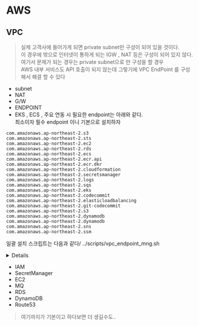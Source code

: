 # AWS

## VPC
>
> 실제 고객사에 들어가게 되면 private subnet만 구성이 되어 있을 것이다. \
> 이 경우에 밖으로 인터넷이 통하게 되는 IGW , NAT 등은 구성이 되어 있지 않다. \
> 여기서 문제가 되는 경우는 private subnet으로 만 구성을 할 경우 \
> AWS 내부 서비스도 API 호출이 되지 않는데 그렇기에 VPC EndPoint 를 구성 해서 해결 할 수 있다

- subnet
- NAT
- G/W
- ENDPOINT
- EKS , ECS , 주요 연동 시 필요한 endpoint는 아래와 같다.\
  최소이자 필수 endpoint 이니 기본으로 설치하자

```
com.amazonaws.ap-northeast-2.s3
com.amazonaws.ap-northeast-2.sts
com.amazonaws.ap-northeast-2.ec2
com.amazonaws.ap-northeast-2.rds
com.amazonaws.ap-northeast-2.ecs
com.amazonaws.ap-northeast-2.ecr.api
com.amazonaws.ap-northeast-2.ecr.dkr
com.amazonaws.ap-northeast-2.cloudformation
com.amazonaws.ap-northeast-2.secretsmanager
com.amazonaws.ap-northeast-2.logs
com.amazonaws.ap-northeast-2.sqs
com.amazonaws.ap-northeast-2.eks
com.amazonaws.ap-northeast-2.codecommit
com.amazonaws.ap-northeast-2.elasticloadbalancing
com.amazonaws.ap-northeast-2.git-codecommit
com.amazonaws.ap-northeast-2.s3
com.amazonaws.ap-northeast-2.dynamodb
com.amazonaws.ap-northeast-2.dynamodb
com.amazonaws.ap-northeast-2.sns
com.amazonaws.ap-northeast-2.ssm
```

일괄 설치 스크립트는 다음과  같다/
../scripts/vpc_endpoint_mng.sh

<details>

```bash
#!/bin/bash
#############################
## all vpc endpoint delete ## 
#############################

#vpce_ids=(vpce-00374486f175f2047  vpce-073a65081908f0d65  vpce-08de61b814a694f20  vpce-0b927a697e9357d0f  vpce-0e3c1c6c1474b83d9 vpce-02071541b9ad01187  vpce-07f60d3a3e07b9304  vpce-091c7e02a2ca59c7a  vpce-0c453ebf70b79df8b   vpce-035acfc28e81f7b9f  vpce-086b66cdf50c244e7  vpce-092593750b5057712  vpce-0d8815b50d48f63cc  vpce-06b33c81a183eb6fa  vpce-08c17dea6020f15e2  vpce-0a3bd77c45ccc26ee  vpce-0e19874ed24e1fb3c)
#
#for x in ${vpce_ids[@]} ;do aws --no-cli-pager ec2 delete-vpc-endpoints --vpc-endpoint-ids $x; done

#aws ec2 create-vpc-endpoint \
#    --vpc-id vpc-1a2b3c4d \
#    --service-name com.amazonaws.us-east-1.sts \
#    --vpc-endpoint-type Interface \
#    --subnet-ids subnet-7b16de0c \
#    --security-group-id sg-1a2b3c4d
#
#############################
## all vpc endpoint create ## 
#############################


export service_names=(
com.amazonaws.ap-northeast-2.s3 
com.amazonaws.ap-northeast-2.sts
com.amazonaws.ap-northeast-2.ec2
com.amazonaws.ap-northeast-2.rds
com.amazonaws.ap-northeast-2.ecs
com.amazonaws.ap-northeast-2.ecr.api
com.amazonaws.ap-northeast-2.ecr.dkr
com.amazonaws.ap-northeast-2.cloudformation
com.amazonaws.ap-northeast-2.secretsmanager
com.amazonaws.ap-northeast-2.logs
com.amazonaws.ap-northeast-2.sqs
com.amazonaws.ap-northeast-2.eks
com.amazonaws.ap-northeast-2.codecommit
com.amazonaws.ap-northeast-2.elasticloadbalancing
com.amazonaws.ap-northeast-2.git-codecommit
com.amazonaws.ap-northeast-2.s3
com.amazonaws.ap-northeast-2.dynamodb
com.amazonaws.ap-northeast-2.dynamodb
com.amazonaws.ap-northeast-2.sns
com.amazonaws.ap-northeast-2.ssm
)

#vpc-id , subnetid, security group은 수작업으로 기입!

for svc_name in  ${service_names[@]}  
do
aws ec2 create-vpc-endpoint  \
--subnet-ids subnet-01e8f39bc63ff2723  subnet-0947044bb30ff3138 \
--vpc-id vpc-03f938d63b3dc31d2  \
--service-name  ${svc_name}  \
--vpc-endpoint-type Interface  \
--security-group-id sg-0da577e13607dfa16  
done
```

</details>

- IAM
- SecretManager
- EC2
- MQ
- RDS
- DynamoDB
- Route53

> 여기까지가 기본이고 하다보면 더 생길수도..
